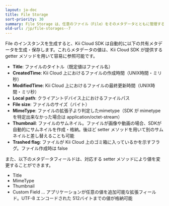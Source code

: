 ```yaml
---
layout: ja-doc
title: File Storage
sort-priority: 30
summary: File Storage は、任意のファイル（File）をそのメタデータとともに管理する機能を提供します。ファイルのアップロードやダウンロード、ゴミ箱への移動と復元、さらには URL による公開など、多くの機能を容易に利用可能です。
old-url: /jp/file-storages--7
---
```

File のインスタンスを生成すると、Kii Cloud SDK は自動的に以下の共有メタデータを生成・保存します。これらメタデータの値は、Kii Cloud SDK が提供する getter メソッドを用いて容易に参照可能です。

* **Title**: ファイルのタイトル（既定値はファイル名）
* **CreatedTime**: Kii Cloud 上におけるファイルの作成時間（UNIX時間・ミリ秒）
* **ModifiedTime**: Kii Cloud 上におけるファイルの最終更新時間（UNIX時間・ミリ秒）
* **Local path**: クライアントデバイス上におけるファイルパス
* **File size**: ファイルのサイズ（バイト）
* **MimeType**: ファイルの拡張子より判定したmimetype（SDK が mimetype を特定出来なかった場合は application/octet-stream）
* **Thumbnail**: ファイルのサムネイル。ファイルが画像や動画の場合、SDKが自動的にサムネイルを作成・格納。後ほど setter メソッドを用いて別のサムネイルと差し替えることも可能
* **Trashed flag**: ファイルが Kii Cloud 上のゴミ箱に入っているかを示すフラグ。ファイル作成時は false

また、以下のメタデータフィールドは、対応する setter メソッドにより値を変更することができます。

* Title
* MimeType
* Thumbnail
* Custom Field ... アプリケーションが任意の値を追加可能な拡張フィールド。UTF-8 エンコードされた 512バイトまでの値が格納可能
